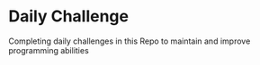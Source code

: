 # Daily Challenge

Completing daily challenges in this Repo to maintain and improve programming abilities
